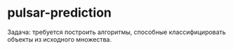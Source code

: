 # pulsar-prediction
Задача: требуется построить алгоритмы, способные классифицировать объекты из исходного множества. 
